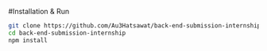 #Installation & Run

```bash
git clone https://github.com/Au3Hatsawat/back-end-submission-internship.git
cd back-end-submission-internship
npm install
```
